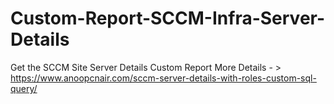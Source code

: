 # Custom-Report-SCCM-Infra-Server-Details
Get the SCCM Site Server Details Custom Report
More Details - > https://www.anoopcnair.com/sccm-server-details-with-roles-custom-sql-query/

